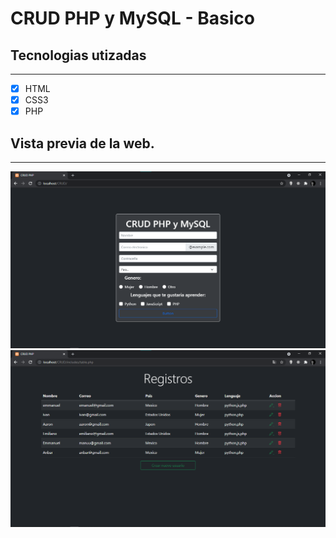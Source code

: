 # CRUD PHP y MySQL - Basico

## Tecnologias utizadas

---

- [x] HTML
- [x] CSS3
- [x] PHP

## Vista previa de la web.

---

![vista previa](./img/vista-previa-CRUD.png "Vista previa")
![vista previa](./img/vista-previa-registros.png "Vista previa")
